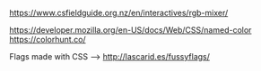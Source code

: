 https://www.csfieldguide.org.nz/en/interactives/rgb-mixer/

https://developer.mozilla.org/en-US/docs/Web/CSS/named-color
https://colorhunt.co/


Flags made with CSS --> http://lascarid.es/fussyflags/
